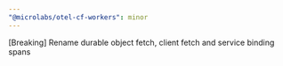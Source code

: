 ```yaml
---
"@microlabs/otel-cf-workers": minor
---
```


[Breaking] Rename durable object fetch, client fetch and service binding spans

